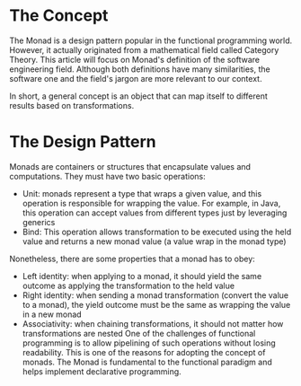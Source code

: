 #  The Concept
   The Monad is a design pattern popular in the functional programming world. However, it actually originated from a mathematical field called Category Theory. This article will focus on Monad's definition of the software engineering field. Although both definitions have many similarities, the software one and the field's jargon are more relevant to our context.

In short, a general concept is an object that can map itself to different results based on transformations.

# The Design Pattern
Monads are containers or structures that encapsulate values and computations. They must have two basic operations:
- Unit: monads represent a type that wraps a given value, and this operation is responsible for wrapping the value. For example, in Java, this operation can accept values from different types just by leveraging generics
- Bind: This operation allows transformation to be executed using the held value and returns a new monad value (a value wrap in the monad type)

Nonetheless, there are some properties that a monad has to obey:

- Left identity: when applying to a monad, it should yield the same outcome as applying the transformation to the held value
- Right identity: when sending a monad transformation (convert the value to a monad), the yield outcome must be the same as wrapping the value in a new monad
- Associativity: when chaining transformations, it should not matter how transformations are nested
One of the challenges of functional programming is to allow pipelining of such operations without losing readability. This is one of the reasons for adopting the concept of monads. The Monad is fundamental to the functional paradigm and helps implement declarative programming.